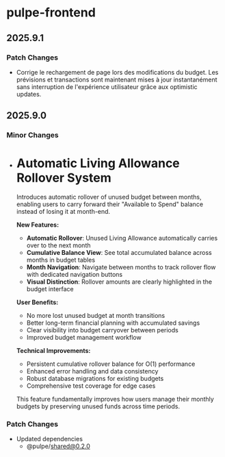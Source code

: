 # pulpe-frontend

## 2025.9.1

### Patch Changes

- Corrige le rechargement de page lors des modifications du budget. Les prévisions et transactions sont maintenant mises à jour instantanément sans interruption de l'expérience utilisateur grâce aux optimistic updates.

## 2025.9.0

### Minor Changes

- # Automatic Living Allowance Rollover System

  Introduces automatic rollover of unused budget between months, enabling users to carry forward their "Available to Spend" balance instead of losing it at month-end.

  **New Features:**
  - **Automatic Rollover**: Unused Living Allowance automatically carries over to the next month
  - **Cumulative Balance View**: See total accumulated balance across months in budget tables
  - **Month Navigation**: Navigate between months to track rollover flow with dedicated navigation buttons
  - **Visual Distinction**: Rollover amounts are clearly highlighted in the budget interface

  **User Benefits:**
  - No more lost unused budget at month transitions
  - Better long-term financial planning with accumulated savings
  - Clear visibility into budget carryover between periods
  - Improved budget management workflow

  **Technical Improvements:**
  - Persistent cumulative rollover balance for O(1) performance
  - Enhanced error handling and data consistency
  - Robust database migrations for existing budgets
  - Comprehensive test coverage for edge cases

  This feature fundamentally improves how users manage their monthly budgets by preserving unused funds across time periods.

### Patch Changes

- Updated dependencies
  - @pulpe/shared@0.2.0
